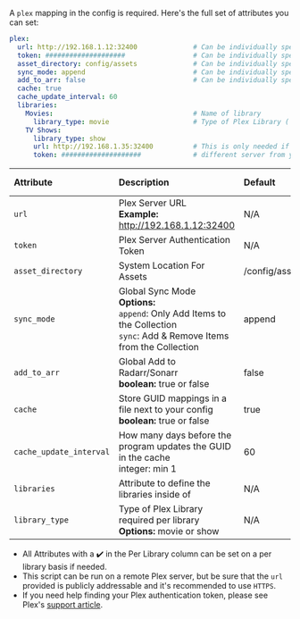 A `plex` mapping in the config is required. Here's the full set of attributes you can set:

```yaml
plex:
  url: http://192.168.1.12:32400              # Can be individually specified per library as well
  token: ####################                 # Can be individually specified per library as well
  asset_directory: config/assets              # Can be individually specified per library as well
  sync_mode: append                           # Can be individually specified per library as well
  add_to_arr: false                           # Can be individually specified per library as well
  cache: true                                 
  cache_update_interval: 60
  libraries:
    Movies:                                   # Name of library
      library_type: movie                     # Type of Plex Library ('movie' or 'show')
    TV Shows:
      library_type: show
      url: http://192.168.1.35:32400          # This is only needed if your library is on a
      token: ####################             # different server from your global server
```

| Attribute | Description | Default | Required | Per Library |
| :-- | :-- | :-- | :--: | :--: |
| `url` | Plex Server URL<br><strong>Example:</strong> http://192.168.1.12:32400 | N/A | :heavy_check_mark: | :heavy_check_mark: |
| `token` | Plex Server Authentication Token | N/A | :heavy_check_mark: | :heavy_check_mark: |
| `asset_directory` | System Location For Assets | /config/assets | :x: | :heavy_check_mark: |
| `sync_mode` | Global Sync Mode<br><strong>Options:</strong><br>`append`: Only Add Items to the Collection<br>`sync`: Add & Remove Items from the Collection | append | :x: | :heavy_check_mark: |
| `add_to_arr` | Global Add to Radarr/Sonarr<br><strong>boolean:</strong> true or false | false| :x: | :heavy_check_mark: |
| `cache` | Store GUID mappings in a file next to your config<br><strong>boolean:</strong> true or false | true | :x: | :x: |
| `cache_update_interval` | How many days before the program updates the GUID in the cache<br>integer: min 1 | 60 | :x: | :x: |
| `libraries` | Attribute to define the libraries inside of | N/A | :heavy_check_mark: | :x: |
| `library_type` | Type of Plex Library required per library<br><strong>Options:</strong> movie or show | N/A | :heavy_check_mark: | :heavy_check_mark: |

* All Attributes with a :heavy_check_mark: in the Per Library column can be set on a per library basis if needed.
* This script can be run on a remote Plex server, but be sure that the `url` provided is publicly addressable and it's recommended to use `HTTPS`.
* If you need help finding your Plex authentication token, please see Plex's [support article](https://support.plex.tv/articles/204059436-finding-an-authentication-token-x-plex-token/).